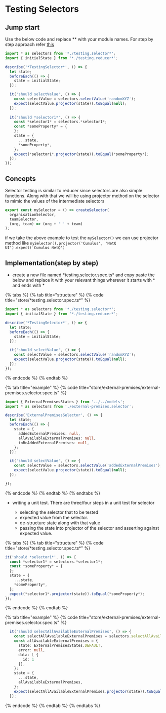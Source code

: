 # Testing Selectors

## Jump start

Use the below code and replace \*\* with your module names. For step by step approach refer [this](testing-selectors.md#implementation-step-by-step)

```typescript
import * as selectors from '*./testing.selector*';
import { initialState } from '*./testing.reducer*';

describe('*TestingSelector*', () => {
  let state;
  beforeEach(() => {
    state = initialState;
  });

  it('should selectValue', () => {
    const selectValue = selectors.selectValue('randomXYZ');
    expect(selectValue.projector(state)).toEqual(null);
  });
  
  it('should *selector1*', () => {
    const *selector1* = selectors.*selector1*;
    const *someProperty* = {
    };
    state = {
      ...state,
      *someProperty*,
    };
    expect(*selector1*.projector(state)).toEqual(*someProperty*);
  });
});
```

## Concepts

Selector testing is similar to reducer since selectors are also simple functions. Along with that we will be using projector method on the selector to mimic the values of the intermediate selectors

```typescript
export const mySelector = () => createSelector(
  organisationSelector,
  teamSelector,
  (org, team) => (org + ' ' + team)
);
```

if we take the above example to test the `mySelector()` we can use projector method like `mySelector().projector('Cumulus', 'NetQ UI').expect('Cumulus NetQ')`   

##  Implementation\(step by step\)

* create a new file named \*testing.selector.spec.ts\* and copy paste the below and replace it with your relevant things wherever it starts with \* and ends with \*

{% tabs %}
{% tab title="structure" %}
{% code title="store/\*testing.selector.spec.ts\*" %}
```typescript
import * as selectors from '*./testing.selector*';
import { initialState } from '*./testing.reducer*';

describe('*TestingSelector*', () => {
  let state;
  beforeEach(() => {
    state = initialState;
  });

  it('should selectValue', () => {
    const selectValue = selectors.selectValue('randomXYZ');
    expect(selectValue.projector(state)).toEqual(null);
  });
});

```
{% endcode %}
{% endtab %}

{% tab title="example" %}
{% code title="store/external-premises/external-premises.selector.spec.ts" %}
```typescript
import { ExternalPremisesStates } from '../../models';
import * as selectors from './external-premises.selector';

describe('ExternalPremisesSelector', () => {
  let state;
  beforeEach(() => {
    state = {
      addedExternalPremises: null,
      allAvailableExternalPremises: null,
      toBeAddedExternalPremises: null,
    };
  });

  it('should selectValue', () => {
    const selectValue = selectors.selectValue('addedExternalPremises');
    expect(selectValue.projector(state)).toEqual(null);
  });

});

```
{% endcode %}
{% endtab %}
{% endtabs %}

* writing a unit test. There are  three/four steps in a unit test for selector

  * selecting the selector that to be tested
  * expected value from the selector.
  * de-structure state along with that value
  * passing the state into projector of the selector and asserting against expected value.

{% tabs %}
{% tab title="structure" %}
{% code title="store/\*testing.selector.spec.ts\*" %}
```typescript
it('should *selector1*', () => {
  const *selector1* = selectors.*selector1*;
  const *someProperty* = {
  };
  state = {
    ...state,
    *someProperty*,
  };
  expect(*selector1*.projector(state)).toEqual(*someProperty*);
});
```
{% endcode %}
{% endtab %}

{% tab title="example" %}
{% code title="store/external-premises/external-premises.selector.spec.ts" %}
```typescript
  it('should selectAllAvailableExternalPremises', () => {
    const selectAllAvailableExternalPremises = selectors.selectAllAvailableExternalPremises;
    const allAvailableExternalPremises = {
      state: ExternalPremisesStates.DEFAULT,
      error: null,
      data: [ {
        id: 1
      }],
    };
    state = {
      ...state,
      allAvailableExternalPremises,
    };
    expect(selectAllAvailableExternalPremises.projector(state)).toEqual(allAvailableExternalPremises);
  });
```
{% endcode %}
{% endtab %}
{% endtabs %}

